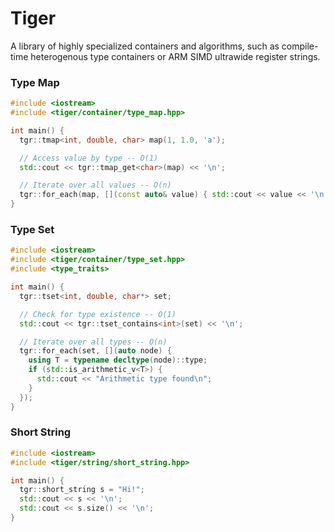 # Tiger

 A library of highly specialized containers and algorithms, such as compile-time heterogenous type containers or ARM SIMD ultrawide register strings. 

### Type Map

```cpp
#include <iostream>
#include <tiger/container/type_map.hpp>

int main() {
  tgr::tmap<int, double, char> map(1, 1.0, 'a');

  // Access value by type -- O(1)
  std::cout << tgr::tmap_get<char>(map) << '\n';

  // Iterate over all values -- O(n)
  tgr::for_each(map, [](const auto& value) { std::cout << value << '\n'; });
}
```

### Type Set

```cpp
#include <iostream>
#include <tiger/container/type_set.hpp>
#include <type_traits>

int main() {
  tgr::tset<int, double, char*> set;

  // Check for type existence -- O(1)
  std::cout << tgr::tset_contains<int>(set) << '\n';

  // Iterate over all types -- O(n)
  tgr::for_each(set, [](auto node) {
    using T = typename decltype(node)::type;
    if (std::is_arithmetic_v<T>) {
      std::cout << "Arithmetic type found\n";
    }
  });
}
```

### Short String

```cpp
#include <iostream>
#include <tiger/string/short_string.hpp>

int main() {
  tgr::short_string s = "Hi!";
  std::cout << s << '\n';
  std::cout << s.size() << '\n';
}
```
